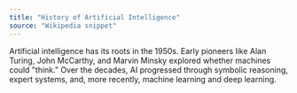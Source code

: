 ```yaml
---
title: "History of Artificial Intelligence"
source: "Wikipedia snippet"
---
```

Artificial intelligence has its roots in the 1950s. Early pioneers like Alan Turing, John McCarthy, and Marvin Minsky explored whether machines could "think." Over the decades, AI progressed through symbolic reasoning, expert systems, and, more recently, machine learning and deep learning.

